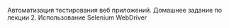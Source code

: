 Автоматизация тестирования веб приложений. Домашнее задание по лекции 2. Использование Selenium WebDriver
